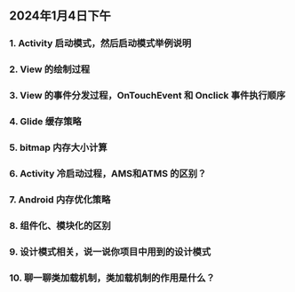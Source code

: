 ## 2024年1月4日下午

### 1. Activity 启动模式，然后启动模式举例说明

### 2. View 的绘制过程

### 3. View 的事件分发过程，OnTouchEvent 和 Onclick 事件执行顺序

### 4. Glide 缓存策略

### 5. bitmap 内存大小计算

### 6. Activity 冷启动过程，AMS和ATMS 的区别？

### 7. Android 内存优化策略

### 8. 组件化、模块化的区别

### 9. 设计模式相关，说一说你项目中用到的设计模式

### 10. 聊一聊类加载机制，类加载机制的作用是什么？




